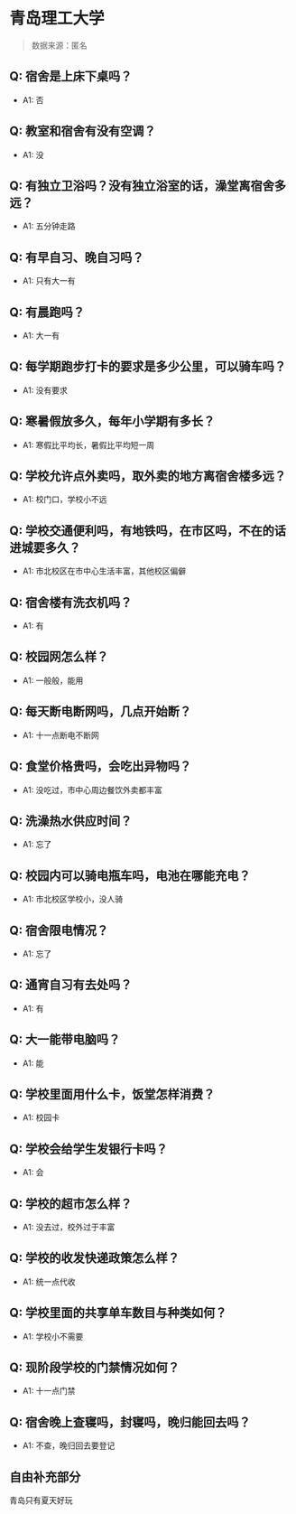 # 青岛理工大学

> 数据来源：匿名

## Q: 宿舍是上床下桌吗？

- A1: 否

## Q: 教室和宿舍有没有空调？

- A1: 没

## Q: 有独立卫浴吗？没有独立浴室的话，澡堂离宿舍多远？

- A1: 五分钟走路

## Q: 有早自习、晚自习吗？

- A1: 只有大一有

## Q: 有晨跑吗？

- A1: 大一有

## Q: 每学期跑步打卡的要求是多少公里，可以骑车吗？

- A1: 没有要求

## Q: 寒暑假放多久，每年小学期有多长？

- A1: 寒假比平均长，暑假比平均短一周

## Q: 学校允许点外卖吗，取外卖的地方离宿舍楼多远？

- A1: 校门口，学校小不远

## Q: 学校交通便利吗，有地铁吗，在市区吗，不在的话进城要多久？

- A1: 市北校区在市中心生活丰富，其他校区偏僻

## Q: 宿舍楼有洗衣机吗？

- A1: 有

## Q: 校园网怎么样？

- A1: 一般般，能用

## Q: 每天断电断网吗，几点开始断？

- A1: 十一点断电不断网

## Q: 食堂价格贵吗，会吃出异物吗？

- A1: 没吃过，市中心周边餐饮外卖都丰富

## Q: 洗澡热水供应时间？

- A1: 忘了

## Q: 校园内可以骑电瓶车吗，电池在哪能充电？

- A1: 市北校区学校小，没人骑

## Q: 宿舍限电情况？

- A1: 忘了

## Q: 通宵自习有去处吗？

- A1: 有

## Q: 大一能带电脑吗？

- A1: 能

## Q: 学校里面用什么卡，饭堂怎样消费？

- A1: 校园卡

## Q: 学校会给学生发银行卡吗？

- A1: 会

## Q: 学校的超市怎么样？

- A1: 没去过，校外过于丰富

## Q: 学校的收发快递政策怎么样？

- A1: 统一点代收

## Q: 学校里面的共享单车数目与种类如何？

- A1: 学校小不需要

## Q: 现阶段学校的门禁情况如何？

- A1: 十一点门禁

## Q: 宿舍晚上查寝吗，封寝吗，晚归能回去吗？

- A1: 不查，晚归回去要登记

## 自由补充部分

青岛只有夏天好玩